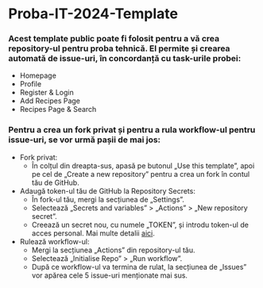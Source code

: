 # Proba-IT-2024-Template

### Acest template public poate fi folosit pentru a vă crea repository-ul pentru proba tehnică. El permite și crearea automată de issue-uri, în concordanță cu task-urile probei:
* Homepage
* Profile
* Register & Login
* Add Recipes Page
* Recipes Page & Search

### Pentru a crea un fork privat și pentru a rula workflow-ul pentru issue-uri, se vor urmă pașii de mai jos:
* Fork privat:
    * În colțul din dreapta-sus, apasă pe butonul „Use this template”, apoi pe cel de „Create a new repository” pentru a crea un fork în contul tău de GitHub.
* Adaugă token-ul tău de GitHub la Repository Secrets:
    * În fork-ul tău, mergi la secțiunea de „Settings”.
    * Selectează „Secrets and variables” > „Actions” > „New repository secret”.
    * Creează un secret nou, cu numele „TOKEN”, și introdu token-ul de acces personal. Mai multe detalii [aici](https://docs.github.com/en/authentication/keeping-your-account-and-data-secure/managing-your-personal-access-tokens#creating-a-personal-access-token-classic).
* Rulează workflow-ul:
    * Mergi la secțiunea „Actions” din repository-ul tău.
    * Selectează „Initialise Repo” > „Run workflow”.
    * După ce workflow-ul va termina de rulat, la secțiunea de „Issues” vor apărea cele 5 issue-uri menționate mai sus.
